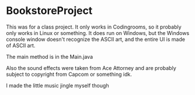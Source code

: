 # BookstoreProject
This was for a class project. It only works in Codingrooms, so it probably only works in Linux or something. It does run on Windows, but the Windows console window doesn't recognize the ASCII art, and the entire UI is made of ASCII art.

The main method is in the Main.java

Also the sound effects were taken from Ace Attorney and are probably subject to copyright from Capcom or something idk.

I made the little music jingle myself though
